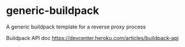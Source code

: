 # generic-buildpack

A generic buildpack template for a reverse proxy process

Buildpack API doc https://devcenter.heroku.com/articles/buildpack-api
